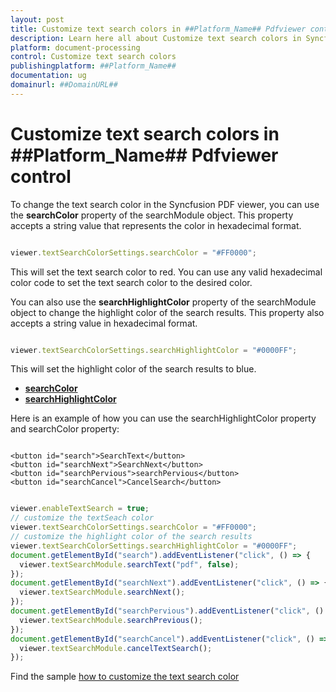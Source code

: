 ```yaml
---
layout: post
title: Customize text search colors in ##Platform_Name## Pdfviewer control | Syncfusion
description: Learn here all about Customize text search colors in Syncfusion ##Platform_Name## Pdfviewer control of Syncfusion Essential JS 2 and more.
platform: document-processing
control: Customize text search colors
publishingplatform: ##Platform_Name##
documentation: ug
domainurl: ##DomainURL##
---
```


# Customize text search colors in ##Platform_Name## Pdfviewer control

To change the text search color in the Syncfusion PDF viewer, you can use the **searchColor** property of the searchModule object. This property accepts a string value that represents the color in hexadecimal format.

```javascript

viewer.textSearchColorSettings.searchColor = "#FF0000";

```

This will set the text search color to red. You can use any valid hexadecimal color code to set the text search color to the desired color.

You can also use the **searchHighlightColor** property of the searchModule object to change the highlight color of the search results. This property also accepts a string value in hexadecimal format.

```javascript

viewer.textSearchColorSettings.searchHighlightColor = "#0000FF";

```

This will set the highlight color of the search results to blue.

* [**searchColor**](https://helpej2.syncfusion.com/javascript/documentation/api/pdfviewer/textSearchColorSettings/#searchcolor)
* [**searchHighlightColor**](https://helpej2.syncfusion.com/javascript/documentation/api/pdfviewer/textSearchColorSettings/#searchhighlightcolor)

Here is an example of how you can use the searchHighlightColor property and searchColor property:

```

<button id="search">SearchText</button>
<button id="searchNext">SearchNext</button>
<button id="searchPervious">searchPervious</button>
<button id="searchCancel">CancelSearch</button>

```

```javascript

viewer.enableTextSearch = true;
// customize the textSeach color
viewer.textSearchColorSettings.searchColor = "#FF0000";
// customize the highlight color of the search results
viewer.textSearchColorSettings.searchHighlightColor = "#0000FF";
document.getElementById("search").addEventListener("click", () => {
  viewer.textSearchModule.searchText("pdf", false);
});
document.getElementById("searchNext").addEventListener("click", () => {
  viewer.textSearchModule.searchNext();
});
document.getElementById("searchPervious").addEventListener("click", () => {
  viewer.textSearchModule.searchPrevious();
});
document.getElementById("searchCancel").addEventListener("click", () => {
  viewer.textSearchModule.cancelTextSearch();
});

```

Find the sample [how to customize the text search color](https://stackblitz.com/edit/js-q6nquw?file=index.js)